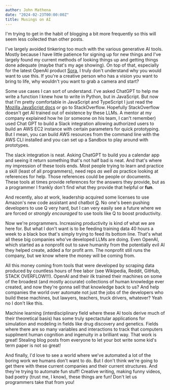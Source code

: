 ```yaml
---
author: John Mathena
date: "2024-02-23T00:00:00Z"
title: Musings on AI
---
```


I'm trying to get in the habit of blogging a bit more frequently so this will seem less collected than other posts.

I've largely avoided tinkering too much with the various generative AI tools. Mostly because I have little patience for signing up for new things
and I've largely found my current methods of looking things up and getting things done adequate (maybe that's my age showing). On top of that,
especially for the latest OpenAI product [Sora](https://openai.com/sora), I truly don't understand why you would want to use this. If you're a 
creative person who has a vision you want to bring to life, why wouldn't you want to grab a camera and start? 

Some use cases I can sort of understand. I've asked ChatGPT to help me write a function I knew how to write in Python, but in JavaScript. But now
that I'm pretty comfortable in JavaScript and TypeScript I just read the 
[Mozilla JavaScript docs](https://developer.mozilla.org/en-US/docs/Web/JavaScript/Reference) or go to StackOverflow. Hopefully StackOverflow
doesn't get AI trained out of existence by these LLMs. A mentor at my company explained how he (or someone on his team, I can't remember) used
Chat GPT to build a Slack integration allowing authorized users to build an AWS EC2 instance with certain parameters for quick prototyping. But
I mean, you can build AWS resources from the command line with the AWS CLI installed and you can set up a Sandbox to play around with prototypes.

The slack integration is neat. Asking ChatGPT to build you a calendar app and seeing it return something that's not half bad is neat. And that's
where my impression of these tools ends. Most people trying to learn and practice a skill (least of all programmers), need reps *as well as*
practice looking at references for help. Those references could be people or documents. These tools at times provide references for the answers
they provide, but as a programmer I frankly don't find what they provide that helpful or **fun**.

And recently, also at work, leadership acquired some licenses to use Amazon's new code assistant and chatbot [Q](https://aws.amazon.com/q/).
No one's been pushing developers to use Q very hard, but I can very easily see a future where we are forced or *strongly encouraged* to use tools
like Q to boost productivity.

Now we're programmers. Increasing productivity is kind of what we are here for. But what I don't want is to be feeding training data 40 hours a
week to a black box that's simply trying to feed its bottom line. That's what all these big companies who've developed LLMs are doing. Even
OpenAI, which started as a nonprofit out to save humanity from the potentially evil AI they helped create, added a for profit arm. The nonprofit
still runs the company, but we know where the money will be coming from. 

All this money coming from tools that were developed by scraping data produced by countless hours of free labor (see Wikipedia, Reddit, GitHub,
STACK OVERFLOW!!!). OpenAI and their ilk trained their machines on some of the broadest (and mostly accurate) collections of human knowledge
ever created, and now they're gonna sell that knowledge back to us? And help companies the world over automate not just the jobs of the developers
who build these machines, but lawyers, teachers, truck drivers, whatever? Yeah no I don't like this. 

Machine learning (interdisciplinary field where these AI tools derive much of their theoretical basis) has some truly spectactular applications
for simulation and modeling in fields like drug discovery and genetics. Fields where there are so many variables and interactions to track that 
computers supplment human cognition and ingenuity in a brilliant way. That work is great! Stealing blog posts from everyone to let your bot write
some kid's term paper is not so great!

And finally, I'd love to see a world where we've automated a lot of the boring work we humans don't want to do. But I don't think we're going to
get there with these current companies and their current structures. And they're trying to automate fun stuff! Creative writing, making funny
videos, bad poetry (trust me, I know), these things are fun! Don't let us programmers take that from you!
